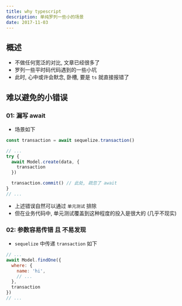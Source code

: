 ```yaml
---
title: why typescript
description: 单纯罗列一些小的场景
date: 2017-11-03
---
```


## 概述

* 不做任何宽泛的对比, 文章已经很多了
* 罗列一些平时码代码遇到的一些小坑
* 此时, 心中或许会默念, 卧槽, 要是 `ts` 就直接报错了

## 难以避免的小错误

### 01: 漏写 await

* 场景如下

```js
const transaction = await sequelize.transaction()

// ...
try {
  await Model.create(data, {
    transaction
  })

  transaction.commit() // 此处, 疏忽了 await
}
// ...
```

* 上述错误自然可以通过 `单元测试` 排除
* 但在业务代码中, 单元测试覆盖到这种程度的投入是很大的 (几乎不现实)

### 02: 参数容易传错 且 不易发现

* `sequelize` 中传递 `transaction` 如下

```js
// ...
await Model.findOne({
  where: {
    name: 'hi',
    // ...
  },
  transaction
})
// ...
```
